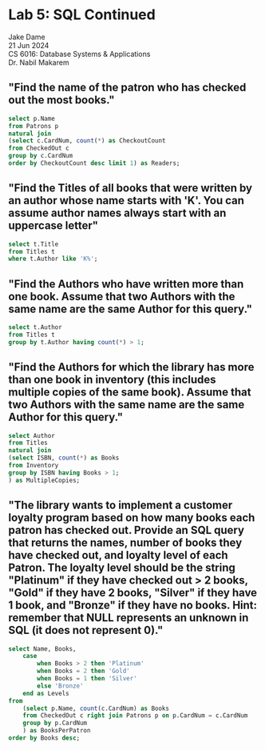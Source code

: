 # Lab 5: SQL Continued

Jake Dame  
21 Jun 2024  
CS 6016: Database Systems & Applications  
Dr. Nabil Makarem  

## "Find the name of the patron who has checked out the most books."

```SQL
select p.Name
from Patrons p
natural join
(select c.CardNum, count(*) as CheckoutCount
from CheckedOut c
group by c.CardNum
order by CheckoutCount desc limit 1) as Readers;
```

## "Find the Titles of all books that were written by an author whose name starts with 'K'. You can assume author names always start with an uppercase letter"

```SQL
select t.Title
from Titles t
where t.Author like 'K%';
```

## "Find the Authors who have written more than one book. Assume that two Authors with the same name are the same Author for this query."

```SQL
select t.Author
from Titles t
group by t.Author having count(*) > 1;
```

## "Find the Authors for which the library has more than one book in inventory (this includes multiple copies of the same book). Assume that two Authors with the same name are the same Author for this query."

```SQL
select Author
from Titles
natural join
(select ISBN, count(*) as Books
from Inventory
group by ISBN having Books > 1;
) as MultipleCopies;
```

## "The library wants to implement a customer loyalty program based on how many books each patron has checked out. Provide an SQL query that returns the names, number of books they have checked out, and loyalty level of each Patron. The loyalty level should be the string "Platinum" if they have checked out > 2 books, "Gold" if they have 2 books, "Silver" if they have 1 book, and "Bronze" if they have no books. Hint: remember that NULL represents an unknown in SQL (it does not represent 0)."

```SQL
select Name, Books,
	case
		when Books > 2 then 'Platinum'
		when Books = 2 then 'Gold'
		when Books = 1 then 'Silver'
		else 'Bronze'
	end as Levels
from
	(select p.Name, count(c.CardNum) as Books
	from CheckedOut c right join Patrons p on p.CardNum = c.CardNum
	group by p.CardNum
	) as BooksPerPatron
order by Books desc;
```

